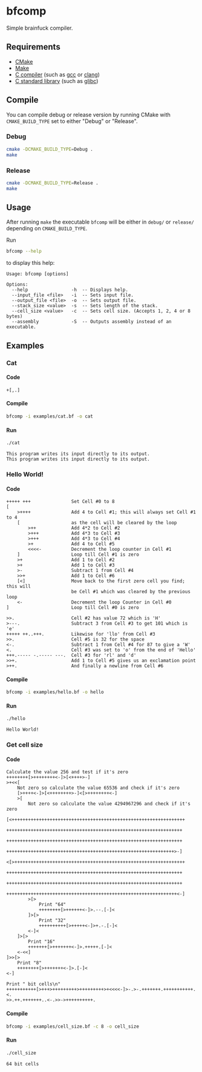 # bfcomp
Simple brainfuck compiler.

## Requirements
- [CMake](https://cmake.org)
- [Make](https://www.gnu.org/software/make/)
- [C compiler](https://en.wikipedia.org/wiki/List_of_compilers#C_compilers) (such as [gcc](https://gcc.gnu.org/) or [clang](https://clang.llvm.org/))
- [C standard library](https://en.wikipedia.org/wiki/C_standard_library) (such as [glibc](https://www.gnu.org/software/libc/))

## Compile
You can compile debug or release version by running CMake with `CMAKE_BUILD_TYPE` set to either "Debug" or "Release".
### Debug
```sh
cmake -DCMAKE_BUILD_TYPE=Debug .
make
```
### Release
```sh
cmake -DCMAKE_BUILD_TYPE=Release .
make
```

## Usage
After running `make` the executable `bfcomp` will be either in `debug/` or `release/` depending on `CMAKE_BUILD_TYPE`.

Run
```sh
bfcomp --help
```
to display this help:
```
Usage: bfcomp [options]

Options:
  --help                -h  -- Displays help.
  --input_file <file>   -i  -- Sets input file.
  --output_file <file>  -o  -- Sets output file.
  --stack_size <value>  -s  -- Sets length of the stack.
  --cell_size <value>   -c  -- Sets cell size. (Accepts 1, 2, 4 or 8 bytes)
  --assembly            -S  -- Outputs assembly instead of an executable.
```

## Examples

### Cat
#### Code
```brainfuck
+[,.]
```
#### Compile
```sh
bfcomp -i examples/cat.bf -o cat
```
#### Run
```sh
./cat
```
```
This program writes its input directly to its output.
This program writes its input directly to its output.
```

### Hello World!
#### Code
```brainfuck
+++++ +++               Set Cell #0 to 8
[
    >++++               Add 4 to Cell #1; this will always set Cell #1 to 4
    [                   as the cell will be cleared by the loop
        >++             Add 4*2 to Cell #2
        >+++            Add 4*3 to Cell #3
        >+++            Add 4*3 to Cell #4
        >+              Add 4 to Cell #5
        <<<<-           Decrement the loop counter in Cell #1
    ]                   Loop till Cell #1 is zero
    >+                  Add 1 to Cell #2
    >+                  Add 1 to Cell #3
    >-                  Subtract 1 from Cell #4
    >>+                 Add 1 to Cell #6
    [<]                 Move back to the first zero cell you find; this will
                        be Cell #1 which was cleared by the previous loop
    <-                  Decrement the loop Counter in Cell #0
]                       Loop till Cell #0 is zero

>>.                     Cell #2 has value 72 which is 'H'
>---.                   Subtract 3 from Cell #3 to get 101 which is 'e'
+++++ ++..+++.          Likewise for 'llo' from Cell #3
>>.                     Cell #5 is 32 for the space
<-.                     Subtract 1 from Cell #4 for 87 to give a 'W'
<.                      Cell #3 was set to 'o' from the end of 'Hello'
+++.----- -.----- ---.  Cell #3 for 'rl' and 'd'
>>+.                    Add 1 to Cell #5 gives us an exclamation point
>++.                    And finally a newline from Cell #6
```
#### Compile
```sh
bfcomp -i examples/hello.bf -o hello
```
#### Run
```sh
./hello
```
```
Hello World!
```

### Get cell size
#### Code
```brainfuck
Calculate the value 256 and test if it's zero
++++++++[>++++++++<-]>[<++++>-]
>+<<[
    Not zero so calculate the value 65536 and check if it's zero
    [>++++<-]>[<++++++++>-]<[>++++++++<-]
    >[
        Not zero so calculate the value 4294967296 and check if it's zero
        [<++++++++++++++++++++++++++++++++++++++++++++++++++++++++++++++++              
         +++++++++++++++++++++++++++++++++++++++++++++++++++++++++++++++++  
         +++++++++++++++++++++++++++++++++++++++++++++++++++++++++++++++++  
         ++++++++++++++++++++++++++++++++++++++++++++++++++++++++++++++>-]
        <[>+++++++++++++++++++++++++++++++++++++++++++++++++++++++++++++++   
         +++++++++++++++++++++++++++++++++++++++++++++++++++++++++++++++++
         +++++++++++++++++++++++++++++++++++++++++++++++++++++++++++++++++   
        +++++++++++++++++++++++++++++++++++++++++++++++++++++++++++++++<-]
        >[>
            Print "64"
            ++++++++[>++++++<-]>.--.[-]<
        ]>[>
            Print "32"
            ++++++++++[>+++++<-]>+.-.[-]<
        <-]<
    ]>[>
        Print "16"
        +++++++[>+++++++<-]>.+++++.[-]<
    <-<<]
]>>[>
    Print "8"
    ++++++++[>+++++++<-]>.[-]<
<-]

Print " bit cells\n"
+++++++++++[>+++>+++++++++>+++++++++>+<<<<-]>-.>-.+++++++.+++++++++++.<.
>>.++.+++++++..<-.>>->++++++++++.
```
#### Compile
```sh
bfcomp -i examples/cell_size.bf -c 8 -o cell_size
```
#### Run
```sh
./cell_size
```
```
64 bit cells
```

